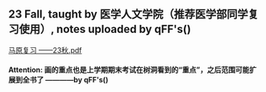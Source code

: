 ## 23 Fall, taught by 医学人文学院（推荐医学部同学复习使用）, notes uploaded by qFF's()
[马原复习 ——23秋.pdf](https://ghproxy.wjsphy.top/https://raw.githubusercontent.com/StephenQSstarThomas/Lecture-Notes/main/马克思主义基本原理概论/马原复习%20——23秋.pdf)
#### Attention: 画的重点也是上学期期末考试在树洞看到的“重点”，之后范围可能扩展到全书了 ————by qFF's()
